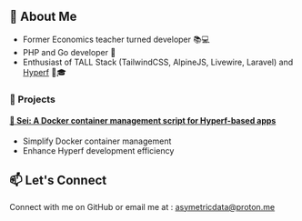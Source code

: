 ## 👋 About Me
- Former Economics teacher turned developer 📚💻
- PHP and Go developer 🚀
- Enthusiast of TALL Stack (TailwindCSS, AlpineJS, Livewire, Laravel) and [Hyperf](https://github.com/hyperf/hyperf) 🌟🎓

### 🌟 Projects
#### [🐳 Sei: A Docker container management script for Hyperf-based apps](https://github.com/AsymetricData/sei) 
- Simplify Docker container management
- Enhance Hyperf development efficiency
  
## 📫 Let's Connect
Connect with me on GitHub or email me at : [asymetricdata@proton.me](mailto:asymetricdata@proton.me)
